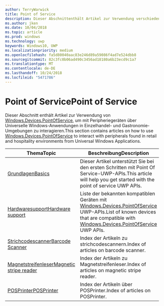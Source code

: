 ```yaml
---
author: TerryWarwick
title: Point of Service
description: Dieser Abschnittenthält Artikel zur Verwendung verschiedener Features des Point-of-Service-Namespace.
ms.author: jken
ms.date: 10/04/2018
ms.topic: article
ms.prod: windows
ms.technology: uwp
keywords: Windows10, UWP
ms.localizationpriority: medium
ms.openlocfilehash: fa5d80040aac83e246d89a59086f4ad7e524dbb8
ms.sourcegitcommit: 82c3fc0b06ad490c3456ad18180a6b23ecd9c1a7
ms.translationtype: MT
ms.contentlocale: de-DE
ms.lasthandoff: 10/24/2018
ms.locfileid: "5471786"
---
```

# <a name="point-of-service"></a><span data-ttu-id="153cb-104">Point of Service</span><span class="sxs-lookup"><span data-stu-id="153cb-104">Point of Service</span></span>
<span data-ttu-id="153cb-105">Dieser Abschnitt enthält Artikel zur Verwendung von [Windows.Devices.PointOfService](https://docs.microsoft.com/uwp/api/windows.devices.pointofservice), um mit Peripheriegeräten über Universelle Windows-Anwendungen in Einzelhandel- und Gastronomie-Umgebungen zu interagieren.</span><span class="sxs-lookup"><span data-stu-id="153cb-105">This section contains articles on how to use [Windows.Devices.PointOfService](https://docs.microsoft.com/uwp/api/windows.devices.pointofservice) to interact with peripherals found in retail and hospitality environments from Universal Windows Applications.</span></span>

| <span data-ttu-id="153cb-106">Thema</span><span class="sxs-lookup"><span data-stu-id="153cb-106">Topic</span></span> | <span data-ttu-id="153cb-107">Beschreibung</span><span class="sxs-lookup"><span data-stu-id="153cb-107">Description</span></span> |
|------|------------|
| [<span data-ttu-id="153cb-108">Grundlagen</span><span class="sxs-lookup"><span data-stu-id="153cb-108">Basics</span></span>](pos-basics.md) | <span data-ttu-id="153cb-109">Dieser Artikel unterstützt Sie bei den ersten Schritten mit Point Of Service-UWP-APIs.</span><span class="sxs-lookup"><span data-stu-id="153cb-109">This article will help you get started with the point of service UWP APIs.</span></span> |
| [<span data-ttu-id="153cb-110">Hardwaresupport</span><span class="sxs-lookup"><span data-stu-id="153cb-110">Hardware support</span></span>](pos-device-support.md) | <span data-ttu-id="153cb-111">Liste der bekannten kompatiblen Geräten mit [Windows.Devices.PointOfService](https://aka.ms/pointofservice-api) UWP-APIs.</span><span class="sxs-lookup"><span data-stu-id="153cb-111">List of known devices that are compatible with [Windows.Devices.PointOfService](https://aka.ms/pointofservice-api) UWP APIs.</span></span> |
| [<span data-ttu-id="153cb-112">Strichcodescanner</span><span class="sxs-lookup"><span data-stu-id="153cb-112">Barcode Scanner</span></span>](pos-barcodescanner.md) | <span data-ttu-id="153cb-113">Index der Artikeln zu strichcodescannern.</span><span class="sxs-lookup"><span data-stu-id="153cb-113">Index of articles on barcode scanner.</span></span> |
| [<span data-ttu-id="153cb-114">Magnetstreifenleser</span><span class="sxs-lookup"><span data-stu-id="153cb-114">Magnetic stripe reader</span></span>](pos-magnetic-stripe-reader.md) | <span data-ttu-id="153cb-115">Index der Artikeln zu Magnetstreifenleser.</span><span class="sxs-lookup"><span data-stu-id="153cb-115">Index of articles on magnetic stripe reader.</span></span>
| [<span data-ttu-id="153cb-116">POSPrinter</span><span class="sxs-lookup"><span data-stu-id="153cb-116">POSPrinter</span></span>](pos-printer.md) | <span data-ttu-id="153cb-117">Index der Artikeln über POSPrinter.</span><span class="sxs-lookup"><span data-stu-id="153cb-117">Index of articles on POSPrinter.</span></span> |